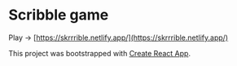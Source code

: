 # Scribble game

Play -> [https://skrrrible.netlify.app/](https://skrrrible.netlify.app/)

This project was bootstrapped with [Create React App](https://github.com/facebook/create-react-app).
